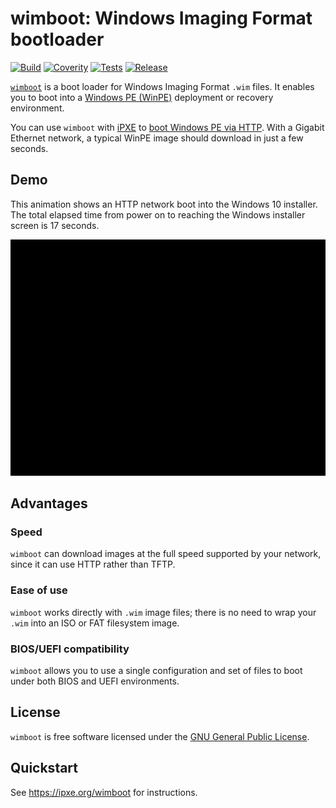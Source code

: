 wimboot: Windows Imaging Format bootloader
==========================================

[![Build](https://img.shields.io/github/actions/workflow/status/ipxe/wimboot/build.yml)](https://github.com/ipxe/wimboot/actions?query=workflow%3ABuild+branch%3Amaster)
[![Coverity](https://img.shields.io/coverity/scan/12613)](https://scan.coverity.com/projects/ipxe-wimboot)
[![Tests](https://img.shields.io/github/actions/workflow/status/ipxe/wimboot/qa.yml?label=tests)](https://github.com/ipxe/wimboot/actions?query=workflow%3AQA+branch%3Amaster)
[![Release](https://img.shields.io/github/v/release/ipxe/wimboot)](https://github.com/ipxe/wimboot/releases/latest)

[`wimboot`][wimboot] is a boot loader for Windows Imaging Format
`.wim` files.  It enables you to boot into a [Windows PE
(WinPE)][winpe] deployment or recovery environment.

You can use `wimboot` with [iPXE][ipxe] to [boot Windows PE via
HTTP][howto].  With a Gigabit Ethernet network, a typical WinPE image
should download in just a few seconds.

Demo
----

This animation shows an HTTP network boot into the Windows 10
installer.  The total elapsed time from power on to reaching the
Windows installer screen is 17 seconds.

![Demo animation](doc/demo.gif)

Advantages
----------

### Speed

`wimboot` can download images at the full speed supported by your
network, since it can use HTTP rather than TFTP.

### Ease of use

`wimboot` works directly with `.wim` image files; there is no need to
wrap your `.wim` into an ISO or FAT filesystem image.

### BIOS/UEFI compatibility

`wimboot` allows you to use a single configuration and set of files to
boot under both BIOS and UEFI environments.

License
-------

`wimboot` is free software licensed under the [GNU General Public
License](LICENSE.txt).

Quickstart
----------

See https://ipxe.org/wimboot for instructions.


[wimboot]: https://ipxe.org/wimboot
[ipxe]: https://ipxe.org
[winpe]: https://en.wikipedia.org/wiki/Windows_Preinstallation_Environment
[howto]: https://ipxe.org/howto/winpe
